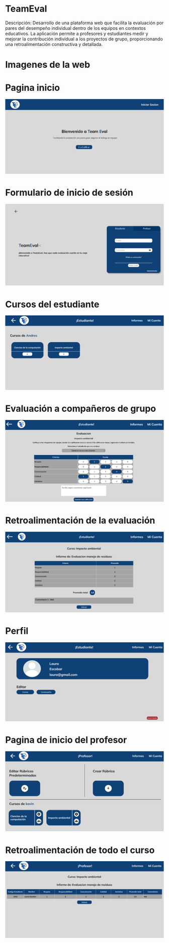 # TeamEval
Descripción: Desarrollo de una plataforma web que facilita la
evaluación por pares del desempeño individual dentro de los
equipos en contextos educativos. La aplicación permite a
profesores y estudiantes medir y mejorar la contribución
individual a los proyectos de grupo, proporcionando una
retroalimentación constructiva y detallada.
# Imagenes de la web
# Pagina inicio
![img](images/i1.png)
# Formulario de inicio de sesión
![img](images/i2.png)
# Cursos del estudiante
![img](images/i3.png)
# Evaluación a compañeros de grupo
![img](images/i4.png)
# Retroalimentación de la evaluación
![img](images/i5.png)
# Perfil
![img](images/i6.png)
# Pagina de inicio del profesor
![img](images/i8.png)
# Retroalimentación de todo el curso
![img](images/i7.png)

